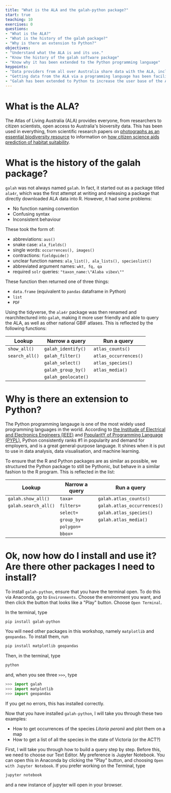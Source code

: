 ```yaml
---
title: "What is the ALA and the galah-python package?"
start: true
teaching: 10
exercises: 0
questions:
- "What is the ALA?"
- "What is the history of the galah package?"
- "Why is there an extension to Python?"
objectives:
- "Understand what the ALA is and its use."
- "Know the history of the galah software package"
- "Know why it has been extended to the Python programming language"
keypoints:
- "Data providers from all over Australia share data with the ALA, including citizen scientists, governments, museums and other collections."
- "Getting data from the ALA via a programming language has been facilitated with the galah package"
- "Galah has been extended to Python to increase the user base of the ALA data"
---
```


# What is the ALA?

The Atlas of Living Australia (ALA) provides everyone, from researchers to citizen scientists, open access to Australia's bioversity data.  This has been used in everything, from scientific research papers on [photographs as an essential biodiversity resource](https://nph.onlinelibrary.wiley.com/doi/full/10.1111/nph.18813) to information on [how citizen science aids prediction of habitat suitability](https://escholarship.org/uc/item/98q8s3bv).

# What is the history of the galah package?

`galah` was not always named `galah`.  In fact, it started out as a package titled `ala4r`, which was the first attempt at writing and releasing a package that directly downloaded ALA data into R.  However, it had some problems:

- No function naming convention
- Confusing syntax
- Inconsistent behaviour

These took the form of: 

- abbreviations: `aus()`
- snake case: `ala_fields()`
- single words: `occurrences(), images()`
- contractions: `fieldguide()`
- unclear function names: `ala_list(), ala_lists(), specieslist()`
- abbreviated argument names: `wkt, fq, qa`
- required `solr` queries: `"taxon_name:\"Alaba vibex\""`

These function then returned one of three things:

- `data.frame` (equivalent to `pandas` dataframe in Python)
- `list`
- `PDF`

Using the tidyverse, the `ala4r` package was then renamed and rearchitectured into `galah`, making it more user friendly and able to query the ALA, as well as other national GBIF atlases.  This is reflected by the following functions:

| Lookup         | Narrow a query      | Run a query           |
|----------------|---------------------|-----------------------|
| `show_all()`   | `galah_identify()`  | `atlas_counts()`      |
| `search_all()` | `galah_filter()`    | `atlas_occurrences()` |
|                | `galah_select()`    | `atlas_species()`     |
|                | `galah_group_by()`  | `atlas_media()`       |
|                | `galah_geolocate()` |                       |

# Why is there an extension to Python?

The Python programming langauge is one of the most widely used programming languages in the world.  According to [the Institude of Electrical and Electronics Engineers (IEEE)](https://spectrum.ieee.org/the-top-programming-languages-2023) and [PopularitY of Programming Language (PYPL)](https://pypl.github.io/PYPL.html), Python consistently ranks #1 in popularity and demand for employers, and is a great general-purpose language.  It shines when it is put to use in data analysis, data visualisation, and machine learning.

To ensure that the R and Python packages are as similar as possible, we structured the Python package to still be Pythonic, but behave in a similar fashion to the R program.  This is reflected in the list:


| Lookup               | Narrow a query     | Run a query                 |
|----------------------|--------------------|-----------------------------|
| `galah.show_all()`   | `taxa=`            | `galah.atlas_counts()`      |
| `galah.search_all()` | `filters=`         | `galah.atlas_occurrences()` |
|                      | `select=`          | `galah.atlas_species()`     |
|                      | `group_by=`        | `galah.atlas_media()`       |
|                      | `polygon=`         |                             |
|                      | `bbox=`            |                             |

# Ok, now how do I install and use it?  Are there other packages I need to install?

To install `galah-python`, ensure that you have the terminal open.  To do this via Anaconda, go to `Environments`.  Choose the environment you want, and then click the button that looks like a "Play" button.  Choose `Open Terminal`.

In the terminal, type

```bash
pip install galah-python
```

You will need other packages in this workshop, namely `matplotlib` and `geopandas`.  To install them, run

```bash
pip install matplotlib geopandas
```

Then, in the terminal, type

```bash
python
```

and, when you see three `>>>`, type

```python
>>> import galah
>>> import matplotlib
>>> import geopandas
```

If you get no errors, this has installed correctly.

Now that you have installed `galah-python`, I will take you through these two examples: 

- How to get occurrences of the species *Litoria peronii* and plot them on a map
- How to get a list of all the species in the state of Victoria (or the ACT?)

First, I will take you through how to build a query step by step.  Before this, we need to choose our Text Editor.  My preference is Jupyter Notebook.  You can open this in Anaconda by clicking the "Play" button, and choosing `Open with Jupyter Notebook`.  If you prefer working on the Terminal, type

```bash
jupyter notebook
```

and a new instance of jupyter will open in your browser.